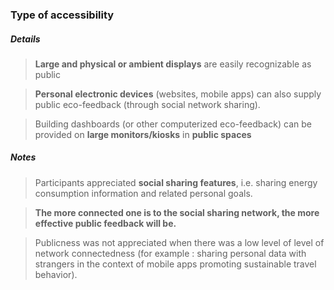### Type of accessibility

##### Details

>**Large and physical or ambient displays** are easily recognizable as public

> **Personal electronic devices** (websites, mobile apps) can also supply public eco-feedback (through social network sharing).

> Building dashboards (or other computerized eco-feedback) can be provided on **large monitors/kiosks** in **public spaces** 

##### Notes

> Participants appreciated **social sharing features**, i.e. sharing energy consumption information and related personal goals.

> **The more connected one is to the social sharing network, the more effective public feedback will be.**

> Publicness was not appreciated when there was a low level of level of network connectedness (for example : sharing personal data with strangers in the context of mobile apps promoting sustainable travel behavior).

